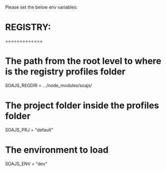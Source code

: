 
Please set the below env variables:

# REGISTRY:
=============

# The path from the root level to where is the registry profiles folder
SOAJS_REGDIR  = .../node_modules/soajs/

# The project folder inside the profiles folder
SOAJS_PRJ     = "default"

# The environment to load
SOAJS_ENV     = "dev"